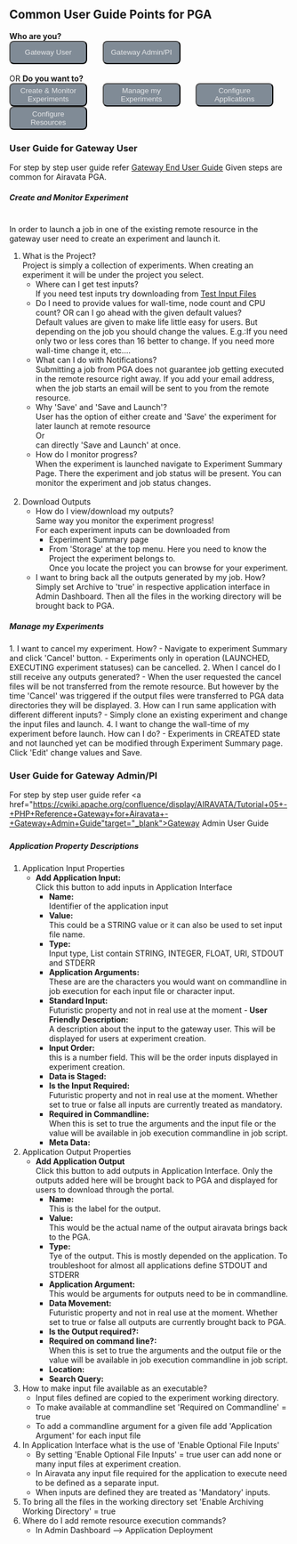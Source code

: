 ## Common User Guide Points for PGA

<b>Who are you?</b><br/>
[<button type="button" style="color:#E5E7E9;text-align:center;font-weight:lighter;background-color:#808B96;width:140px;height:42px;border-radius:8px">Gateway User</button>](#GatewayUser) &nbsp; &nbsp; &nbsp;
[<button type="button" style="color:#E5E7E9;text-align:center;font-weight:lighter;background-color:#808B96;width:140px;height:42px;border-radius:8px">Gateway Admin/PI</button>](#GatewayAdmin) <br></br>
OR
<b>Do you want to? </b><br/>
[<button type="button" style="color:#E5E7E9;text-align:center;font-weight:lighter;background-color:#808B96;width:140px;height:42px;border-radius:8px">Create & Monitor Experiments</button>](#create) &nbsp; &nbsp; &nbsp; 
[<button type="button" style="color:#E5E7E9;text-align:center;font-weight:lighter;background-color:#808B96;width:140px;height:42px;border-radius:8px">Manage my Experiments</button>](#manage) &nbsp; &nbsp; &nbsp;
[<button type="button" style="color:#E5E7E9;text-align:center;font-weight:lighter;background-color:#808B96;width:140px;height:42px;border-radius:8px">Configure Applications</button>](#application) &nbsp; &nbsp; &nbsp;
[<button type="button" style="color:#E5E7E9;text-align:center;font-weight:lighter;background-color:#808B96;width:140px;height:42px;border-radius:8px">Configure Resources</button>](#resource)<br/>




### <h3 id="GatewayUser">User Guide for Gateway User</h3>
For step by step user guide refer <a href="https://cwiki.apache.org/confluence/display/AIRAVATA/Tutorial+04+-+PHP+Reference+Gateway+for+Airavata+-+End-User+Guide" target="_blank">Gateway End User Guide</a> Given steps are common for Airavata PGA.
<h5 id="create">Create and Monitor Experiment </h5><br>
In order to launch a job in one of the existing remote resource in the gateway user need to create an experiment and launch it.

1. What is the Project? <br/>
Project is simply a collection of experiments. When creating an experiment it will be under the project you select.<br/>
	- Where can I get test inputs? <br/>
		If you need test inputs try downloading from <a href="https://iu.app.box.com/files/0/f/4083595861/Airavata_PGA_Application_Inputs" target="_blank">Test Input Files</a> <br/>
	- Do I need to provide values for wall-time, node count and CPU count? OR can I go ahead with the given default values? <br/>
		Default values are given to make life little easy for users. But depending on the job you should change the values. E.g.:If you need only two or less cores than 16 better to change. If you need more wall-time change it, etc....<br/>
	- What can I do with Notifications? <br/>
		Submitting a job from PGA does not guarantee job getting executed in the remote resource right away. If you add your email address, when the job starts an email will be sent to you from the remote resource.<br/>
	- Why 'Save' and 'Save and Launch'? <br>
		User has the option of either create and 'Save' the experiment for later launch at remote resource <br/>Or <br/>
		can directly 'Save and Launch' at once.<br/>
	- How do I monitor progress?<br/>
		When the experiment is launched navigate to Experiment Summary Page.
		There the experiment and job status will be present.
		You can monitor the experiment and job status changes.<br/>
		<br/>
2. Download Outputs<br/>
	- How do I view/download my outputs? <br/>
		Same way you monitor the experiment progress! 
		<br/>For each experiment inputs can be downloaded from<br/>
		- Experiment Summary page<br/>
		- From 'Storage' at the top menu. Here you need to know the Project the experiment belongs to. 
		<br/> Once you locate the project you can browse for your experiment. <br/>
	- I want to bring back all the outputs generated by my job. How?
		Simply set Archive to 'true' in respective application interface in Admin Dashboard. Then all the files in the working directory will be brought back to PGA.

<h5 id="manage">Manage my Experiments</h5>
1. I want to cancel my experiment. How?
	- Navigate to experiment Summary and click 'Cancel' button.
	- Experiments only in operation (LAUNCHED, EXECUTING experiment statuses) can be cancelled.
2. When I cancel do I still receive any outputs generated?
	- When the user requested the cancel files will be not transferred from the remote resource. But however by the time 'Cancel' was triggered if the output files were transferred to PGA data directories they will be displayed.
3. How can I run same application with different different inputs?
	- Simply clone an existing experiment and change the input files and launch.
4. I want to change the wall-time of my experiment before launch. How can I do?
	- Experiments in CREATED state and not launched yet can be modified through Experiment Summary page. Click 'Edit' change values and Save.
	
	

### <h3 id="GatewayAdmin">User Guide for Gateway Admin/PI</h3>
For step by step user guide refer <a href="https://cwiki.apache.org/confluence/display/AIRAVATA/Tutorial+05+-+PHP+Reference+Gateway+for+Airavata+-+Gateway+Admin+Guide"target="_blank">Gateway Admin User Guide</a>

##### <h5 id="application">Application Property Descriptions</h5>
1. Application Input Properties
	- <b>Add Application Input:</b> </br>
	Click this button to add inputs in Application Interface
		- <b>Name:</b> </br>
		Identifier of the application input
		- <b>Value:</b></br> 
		This could be a STRING value or it can also be used to set input file name.
		- <b>Type: </b></br>
		Input type, List contain STRING, INTEGER, FLOAT, URI, STDOUT and STDERR
		- <b>Application Arguments: </b></br>
		These are are the characters you would want on commandline in job execution for each input file or character input.
		- <b>Standard Input: </b></br>
		Futuristic property and not in real use at the moment
		-<b> User Friendly Description: </b></br>
		A description about the input to the gateway user. This will be displayed for users at experiment creation.
		- <b>Input Order: </b></br>
		this is a number field. This will be the order inputs displayed in experiment creation.
		- <b>Data is Staged:</b></br>
		- <b>Is the Input Required: </b></br>
		Futuristic property and not in real use at the moment. Whether set to true or false all inputs are currently treated as mandatory.
		- <b>Required in Commandline:</b></br> 
		When this is set to true the arguments and the input file or the value will be available in job execution commandline in job script.
		- <b>Meta Data:</b></br>
2. Application Output Properties
	- <b>Add Application Output</b></br>
	Click this button to add outputs in Application Interface. Only the outputs added here will be brought back to PGA and displayed for users to download through the portal.
		- <b>Name:</b></br> 
		This is the label for the output.
		- <b>Value:</b></br>
		This would be the actual name of the output airavata brings back to the PGA.
		- <b>Type:</b></br>
		Tye of the output. This is mostly depended on the application. To troubleshoot for almost all applications define STDOUT and STDERR
		- <b>Application Argument:</b></br>
		This would be arguments for outputs need to be in commandline.
		- <b>Data Movement: </b></br>
		Futuristic property and not in real use at the moment. Whether set to true or false all outputs are currently brought back to PGA.
		- <b>Is the Output required?:</b></br>
		- <b>Required on command line?:</b></br>
		When this is set to true the arguments and the output file or the value will be available in job execution commandline in job script.
		- <b>Location:</b></br>
		- <b>Search Query:</b></br>	
3. How to make input file available as an executable?
	- Input files defined are copied to the experiment working directory.
	- To make available at commandline set 'Required on Commandline' = true
	- To add a commandline argument for a given file add 'Application Argument' for each input file
4. In Application Interface what is the use of 'Enable Optional File Inputs'	
	- By setting 'Enable Optional File Inputs' = true user can add none or many input files at experiment creation.
	- In Airavata any input file required for the application to execute need to be defined as a separate input.
    - When inputs are defined they are treated as 'Mandatory' inputs.
5. To bring all the files in the working directory set 'Enable Archiving Working Directory' = true
6. Where do I add remote resource execution commands?
	- In Admin Dashboard --> Application Deployment
	
